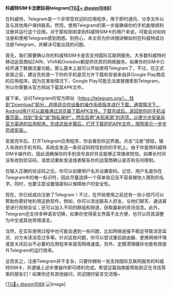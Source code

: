 **科威特SIM卡怎麽註冊telegram[[TG💪+ @esim1088](https://t.me/s/esim1088)]**

在科威特，Telegram是一个非常受欢迎的应用程序，用于即时通讯、分享文件以及与其他用户保持联系。然而，使用Telegram的第一步是确保你的手机能够顺利注册并运行这个应用。对于那些刚刚拿到科威特SIM卡的用户来说，可能会对如何注册和使用Telegram感到困惑。别担心，本文将为你详细讲解如何在科威特成功注册Telegram，并解决可能出现的问题。

首先，我们需要确认你的科威特SIM卡是否支持国际互联网服务。大多数科威特的移动运营商如ZAIN、VIVA和Ooredoo都提供优质的网络服务。如果你的SIM卡已经开通了数据流量功能，那么基本上就可以开始使用Telegram了。不过，在正式安装之前，建议先检查一下你的手机是否允许下载和安装来自非Google Play商店的应用程序。因为在某些情况下，Google Play可能无法直接搜索到Telegram，所以你需要从官方网站下载其APK文件。

接下来，访问Telegram的官方网站（https://telegram.org/），找到“Download”部分，选择适合你设备的操作系统版本进行下载。通常情况下，Android用户可以直接通过浏览器下载APK文件。下载完成后，返回到你的手机设置页面，找到“安全”或“隐私保护”，然后启用“未知来源”的选项，以便允许安装非官方渠道的应用程序。完成这些步骤后，打开下载好的APK文件，按照提示一步步完成安装。

安装完毕后，打开Telegram应用程序，你会看到欢迎界面。点击“注册”按钮，输入有效的手机号码。系统会发送一条验证码短信到你的手机上。由于你是用科威特SIM卡操作的，因此请确保你的手机信号良好并且能够正常接收短信。如果长时间没有收到验证码，请尝试重新发送或者联系你的运营商确认是否有任何限制。

在输入正确的验证码之后，你可以创建用户名并设置密码。记住，用户名是你在Telegram中的唯一标识符，因此尽量选择一个简单易记且不容易被他人猜到的名字。同时，也要注意设置强密码以保障账户的安全性。

现在，你已经成功注册了Telegram！不过，在开始使用之前还有一些小技巧可以帮助你更好地利用这款软件。例如，你可以添加联系人好友，与他们聊天、通话甚至进行视频会议；还可以加入不同的群组和频道，获取最新的资讯信息。此外，Telegram还支持多种语言切换，如果你觉得英文界面不太方便，也可以将其调整为中文或其他常用语言。

当然，在实际使用过程中也可能会遇到一些问题，比如网络连接不稳定导致消息延迟、对方未读消息过多等。针对这些问题，你可以尝试重启路由器、更换网络环境或是关闭后台不必要的应用程序来提高网络速度。另外，定期清理缓存也能有效提升Telegram的运行效率。

总而言之，注册Telegram并不复杂，只要你拥有一张支持国际互联网服务的科威特SIM卡，并遵循上述步骤操作即可顺利完成。希望这篇指南能帮助到正在寻找答案的朋友们！如果你还有其他疑问，欢迎随时留言交流哦~

[[TG💪+ @esim1088](https://t.me/s/esim1088) ![Image](https://i.postimg.cc/4NQfJmqS/Snipaste-2025-05-13-00-14-12.png)]